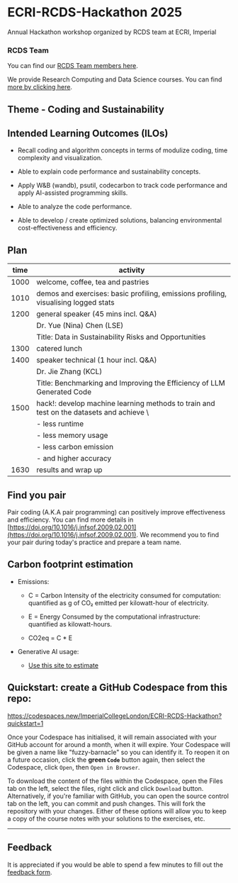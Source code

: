 # ECRI-RCDS-Hackathon 2025
Annual Hackathon workshop organized by RCDS team at ECRI, Imperial

### RCDS Team

You can find our [RCDS Team members here](https://www.imperial.ac.uk/students/academic-support/graduate-school/professional-development/doctoral-students/research-computing-data-science/meet-the-team/).

We provide Research Computing and Data Science courses. You can find [more by clicking here](https://www.imperial.ac.uk/students/academic-support/graduate-school/professional-development/doctoral-students/research-computing-data-science/courses/).

## Theme - Coding and Sustainability

## Intended Learning Outcomes (ILOs)

- Recall coding and algorithm concepts in terms of modulize coding, time complexity and visualization.

- Able to explain code performance and sustainability concepts.

- Apply W&B (wandb), psutil, codecarbon to track code performance and apply AI-assisted programming skills.

- Able to analyze the code performance.

- Able to develop / create optimized solutions, balancing environmental cost-effectiveness and efficiency.

## Plan

time |activity|
|-----|--------|
|1000 | welcome, coffee, tea and pastries |
|1010 |demos and exercises: basic profiling, emissions profiling, visualising logged stats|
|1200 |general speaker (45 mins incl. Q&A)|
|     | Dr. Yue (Nina) Chen (LSE) |
|     | Title: Data in Sustainability Risks and Opportunities    |
|1300 |catered lunch|
|1400 |speaker technical (1 hour incl. Q&A)|
|     | Dr. Jie Zhang (KCL)|
|     | Title: Benchmarking and Improving the Efficiency of LLM Generated Code|
|1500 |hack!: develop machine learning methods to train and test on the datasets and achieve \ |
|     | - less runtime  |
|     | - less memory usage  |
|     | - less carbon emission  |
|     | - and higher accuracy |
|1630 |results and wrap up|

## Find you pair

Pair coding (A.K.A pair programming) can positively improve effectiveness and efficiency. You can find more details in [https://doi.org/10.1016/j.infsof.2009.02.001](https://doi.org/10.1016/j.infsof.2009.02.001). We recommend you to find your pair during today's practice and prepare a team name.

## Carbon footprint estimation

- Emissions: 

    - C = Carbon Intensity of the electricity consumed for computation: quantified as g of CO₂ emitted per kilowatt-hour of electricity.

    - E = Energy Consumed by the computational infrastructure: quantified as kilowatt-hours.

    - CO2eq = C * E


- Generative AI usage:
    - [Use this site to estimate](https://huggingface.co/spaces/genai-impact/ecologits-calculator)


## Quickstart: create a GitHub Codespace from this repo:

https://codespaces.new/ImperialCollegeLondon/ECRI-RCDS-Hackathon?quickstart=1


Once your Codespace has initialised, it will remain associated with your GitHub account for around a month, when it will expire. Your Codespace will be given a name like "fuzzy-barnacle" so you can identify it. To reopen it on a future occasion, click the **green `Code`** button again, then select the Codespace, click `Open`, then `Open in Browser`.

To download the content of the files within the Codespace, open the Files tab on the left, select the files, right click and click `Download` button. Alternatively, if you're familiar with GitHub, you can open the source control tab on the left, you can commit and push changes. This will fork the repository with your changes. Either of these options will allow you to keep a copy of the course notes with your solutions to the exercises, etc.

---

## Feedback

It is appreciated if you would be able to spend a few minutes to fill out the [feedback form](https://imperial.eu.qualtrics.com/jfe/form/SV_e8LQQpQMuiDN7Ku).
